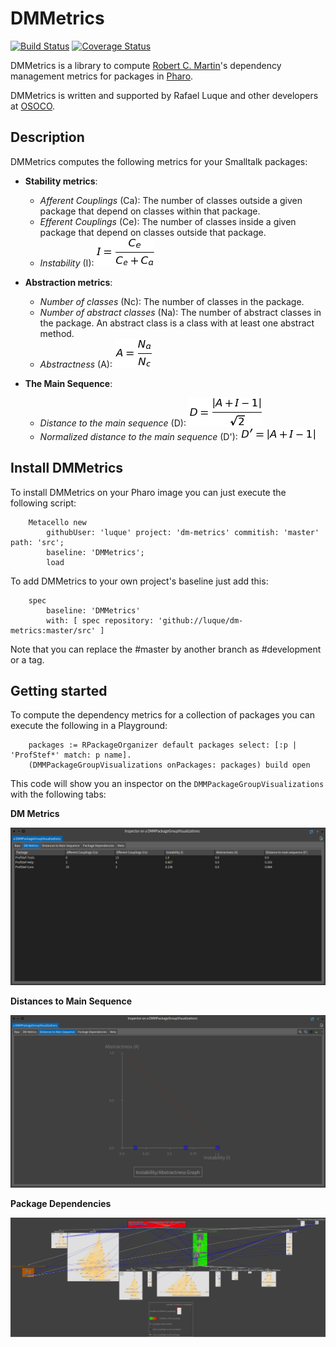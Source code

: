 # DMMetrics

[![Build Status](https://travis-ci.org/luque/dm-metrics.svg?branch=master)](https://travis-ci.org/luque/dm-metrics)
[![Coverage Status](https://coveralls.io/repos/github/luque/dm-metrics/badge.svg?branch=master)](https://coveralls.io/github/luque/dm-metrics?branch=master)

DMMetrics is a library to compute [Robert C. Martin](https://en.wikipedia.org/wiki/Robert_C._Martin)'s dependency management metrics for packages in [Pharo](https://pharo.org/).

DMMetrics is written and supported by Rafael Luque and other developers at [OSOCO](https://osoco.es).

## Description

DMMetrics computes the following metrics for your Smalltalk packages:

- **Stability metrics**:
  - *Afferent Couplings* (Ca): The number of classes outside a given package that depend on classes within that package.
  - *Efferent Couplings* (Ce): The number of classes inside a given package that depend on classes outside that package.
  - *Instability* (I): ![equation](docs/instability_equation.png)

- **Abstraction metrics**:
  - *Number of classes* (Nc): The number of classes in the package.
  - *Number of abstract classes* (Na): The number of abstract classes in the package. An abstract class is a class with at least one abstract method.
  - *Abstractness* (A): ![equation](docs/abstractness_equation.png)

- **The Main Sequence**:
  - *Distance to the main sequence* (D): ![equation](docs/main_sequence_distance_equation.png)
  - *Normalized distance to the main sequence* (D'): ![equation](docs/normalized_main_sequence_distance_equation.png)

## Install DMMetrics

To install DMMetrics on your Pharo image you can just execute the following script:

```Smalltalk
    Metacello new
    	githubUser: 'luque' project: 'dm-metrics' commitish: 'master' path: 'src';
    	baseline: 'DMMetrics';
    	load
```

To add DMMetrics to your own project's baseline just add this:

```Smalltalk
    spec
    	baseline: 'DMMetrics'
    	with: [ spec repository: 'github://luque/dm-metrics:master/src' ]
```

Note that you can replace the #master by another branch as #development or a tag.

## Getting started

To compute the dependency metrics for a collection of packages you can execute the following in a Playground:

```Smalltalk
    packages := RPackageOrganizer default packages select: [:p | 'ProfStef*' match: p name].
    (DMMPackageGroupVisualizations onPackages: packages) build open
```

This code will show you an inspector on the `DMMPackageGroupVisualizations` with the following tabs:

**DM Metrics**

![Inspector on DMMPackageGroupVisualizations - DM Metrics Tab](docs/Inspector_DMMPackageGroupVisualizations_Metrics_Tab.png)

**Distances to Main Sequence**

![Inspector on DMMPackageGroupVisualizations - Distances to Main Sequence Tab](docs/Inspector_DMMPackageGroupVisualizations_MainSequence_Tab.png)

**Package Dependencies**

![Inspector on DMMPackageGroupVisualizations - Package Dependencies Tab](docs/Inspector_DMMPackageVisualizations_Graph_Tab.png)